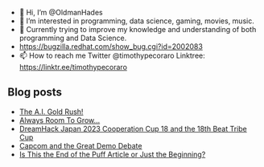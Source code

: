 - 👋 Hi, I’m @OldmanHades
- 👀 I’m interested in programming, data science, gaming, movies, music.
- 🌱 Currently trying to improve my knowledge and understanding of both programming and Data Science.
- https://bugzilla.redhat.com/show_bug.cgi?id=2002083
- 📫 How to reach me Twitter @timothypecoraro
Linktree: https://linktr.ee/timothypecoraro

## Blog posts
<!-- BLOG-POST-LIST:START -->
- [The A.I. Gold Rush!](https://medium.com/@timothypecoraro/the-a-i-gold-rush-22ffaf1beef4?source=rss-5097f5c9b801------2)
- [Always Room To Grow…](https://medium.com/@timothypecoraro/always-room-to-grow-4d113ac6103f?source=rss-5097f5c9b801------2)
- [DreamHack Japan 2023 Cooperation Cup 18 and the 18th Beat Tribe Cup](https://medium.com/@timothypecoraro/dreamhack-japan-2023-cooperation-cup-18-and-the-18th-beat-tribe-cup-42d3bde796?source=rss-5097f5c9b801------2)
- [Capcom and the Great Demo Debate](https://medium.com/@timothypecoraro/capcom-and-the-great-demo-debate-cf5bd56798de?source=rss-5097f5c9b801------2)
- [Is This the End of the Puff Article or Just the Beginning?](https://medium.com/@timothypecoraro/is-this-the-end-of-the-puff-article-or-just-the-beginning-7e7db21c5cc0?source=rss-5097f5c9b801------2)
<!-- BLOG-POST-LIST:END -->
